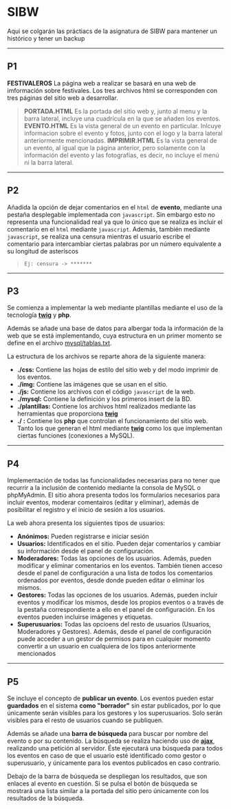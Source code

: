 # SIBW

Aqui se colgarán las práctiacs de la asignatura de SIBW para mantener un histórico y tener un backup
___

## P1
**FESTIVALEROS**
La página web a realizar se basará en una web de imformación sobre festivales. 
Los tres archivos html se corresponden con tres páginas del sitio web a desarrollar.

> **PORTADA.HTML** Es la portada del sitio web y, junto al menu y la barra lateral, incluye una cuadrícula en la que se añaden los eventos.
>**EVENTO.HTML** Es la vista general de un evento en particular. Inlcuye informacion sobre el evento y fotos, junto con el logo y la barra lateral anteriormente mencionadas.
> **IMPRIMIR.HTML** Es la vista general de un evento, al igual que la página anterior, pero solamente con la información del evento y las fotografías, es decir, no incluye el menú ni la barra lateral.

---

## P2
Añadida la opción de dejar comentarios en el `html` de **evento**, mediante una pestaña desplegable implementada con `javascript`. Sin embargo esto no representa una funcionalidad real ya que lo único que se realiza es incluir el comentario en el `html` mediante `javascript`. 
Además, también mediante `javascript`, se realiza una censura mientras el usuario escribe el comentario para intercambiar ciertas palabras por un número equivalente a su longitud de asteríscos

> `Ej: censura -> *******`

---
## P3
Se comienza a implementar la web mediante plantillas mediante el uso de la tecnología **[twig]** y **php**.

Además se añade una base de datos para albergar toda la información de la web que se está implementando, cuya estructura en un primer momento se define en el archivo [mysql/tablas.txt](P3/mysql/tablas.txt).

La estructura de los archivos se reparte ahora de la siguiente manera:

* **./css:** Contiene las hojas de estilo del sitio web y del modo imprimir de los eventos.
* **./img:** Contiene las imágenes que se usan en el sitio.
* **./js:** Contiene los archivos con el código `javascript` de la web.
* **./mysql:** Contiene la definición y los primeros insert de la BD.
* **./plantillas:** Contiene los archivos html realizados mediante las herramientas que proporciona **[twig]**
* **./ :** Contiene los **php** que controlan el funcionamiento del sitio web. Tanto los que generan el html mediante **[twig]** como los que implementan ciertas funciones (conexiones a MySQL).

---
## P4
Implementación de todas las funcionalidades necesarias para no tener que recurrir a la inclusión de contenido mediante la consola de MySQL o phpMyAdmin.
El sitio ahora presenta todos los formularios necesarios para incluir eventos, moderar comentairos (editar y eliminar), además de posibilitar el registro y el inicio de sesión a los usuarios.

La web ahora presenta los siguientes tipos de usuarios:
* **Anónimos:** Pueden registrarse e iniciar sesión
* **Usuarios:** Identificados en el sitio. Pueden dejar comentarios y cambiar su información desde el panel de configuración.
* **Moderadores:** Todas las opciones de los usuarios. Además, pueden modificar y eliminar comentarios en los eventos. También tienen acceso desde el panel de configuración a una lista de todos los comentarios ordenados por eventos, desde donde pueden editar o eliminar los mismos.
* **Gestores:** Todas las opciones de los usuarios. Además, pueden incluir eventos y modificar los mismos, desde los propios eventos o a través de la pestaña correspondiente a ello en el panel de configuración. En los eventos pueden incluirse imágenes y etiquetas. 
* **Superusuarios:** Todas las opcioens del resto de usuarios (Usuarios, Moderadores y Gestores). Además, desde el panel de configuración puede acceder a un gestor de permisos para en cualquier momento convertir a un usuario en cualquiera de los tipos anteriormente mencionados

---
## P5
Se incluye el concepto de **publicar un evento**. Los eventos pueden estar **guardados** en el sistema **como "borrador"** sin estar publicados, por lo que únicamente serán visibles para los gestores y los superusuarios. Solo serán visibles para el resto de usuarios cuando se publiquen.

Además se añade una **barra de búsqueda** para buscar por nombre del evento o por su contenido. La búsqueda se realiza haciendo uso de **[ajax]**, realizando una petición al servidor. Éste ejecutará una búsqueda para todos los eventos en caso de que el usuario esté identificado como gestor o superusuario, y únicamente para los eventos publicados en caso contrario.

Debajo de la barra de búsqueda se despliegan los resultados, que son enlaces al evento en cuestión. Si se pulsa el botón de búsqueda se mostrará una lista similar a la portada del sitio pero únicamente con los resultados de la búsqueda.

[twig]: https://twig.symfony.com/
[ajax]: https://api.jquery.com/jQuery.ajax/